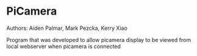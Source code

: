 # PiCamera
Authors: Aiden Palmar, Mark Pezcka, Kerry Xiao

Program that was developed to allow picamera display to be viewed from local webserver when picamera is connected
